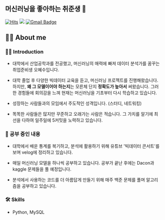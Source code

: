 ## 머신러닝을 좋아하는 취준생 👋
[![Hits](https://hits.seeyoufarm.com/api/count/incr/badge.svg?url=https%3A%2F%2Fgithub.com%2Fhyesoup&count_bg=%23B5B8B3&title_bg=%23555555&icon=github.svg&icon_color=%23E7E7E7&title=visitor&edge_flat=false)](https://hits.seeyoufarm.com) <a href="https://velog.io/@hyesoup"><img src="https://img.shields.io/badge/Velog-20C997?style=flat-square&logo=Velog&logoColor=white"/></a>  [![Gmail Badge](https://img.shields.io/badge/Gmail-d14836?style=flat-square&logo=Gmail&logoColor=white&link=mailto:7qksgptn@naver.com)](mailto:7qksgptn@naver.com)


## 💁‍♀️ About me
### 👩‍💻 Introduction
- 대학에서 산업공학과를 전공했고, 머신러닝의 매력에 빠져 데이터 분석가를 꿈꾸는 취업준비생 오혜수입니다.

- 대학 졸업 후 다양한 빅데이터 교육을 듣고, 머신러닝 프로젝트를 진행해왔습니다. 하지만, **왜 그 모델이어야 하는지**는 모른체 단지 **정확도가 높아서** 써왔습니다. 그러한 경험들에 회의감을 느껴 현재는 머신러닝을 기초부터 다시 학습하고 있습니다. 
- 성장하는 사람들과의 모임에서 주도적인 성격입니다. (스터디, 네트워킹)
- 똑똑한 사람들은 많지만 꾸준하고 오래가는 사람은 적습니다. 그 가치를 알기에 최선을 다하여 일주일에 5커밋을 노력하고 있습니다.

### 🏁 공부 중인 내용
- 대학에서 배운 통계를 복기하고, 분석에 활용하기 위해 유튜브 '빅데이터 콘서트'를 보며 velog에 정리하고 있습니다. 

- 매일 머신러닝 모델을 하나씩 공부하고 있습니다. 공부가 끝난 후에는 Dacon과 kaggle 문제들을 풀 예정입니다.
- 분석에서 사용하는 코드를 더 아름답게 만들기 위해 매주 백준 문제를 풀며 알고리즘을 공부하고 있습니다.

### 🛠 Skills
- Python, MySQL


